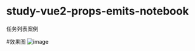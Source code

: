 # study-vue2-props-emits-notebook
任务列表案例

#效果图
![image](https://github.com/ngyixuan/study-vue2-props-emits-notebook/blob/main/WeChat%20Screenshot_20220530161937.png)
